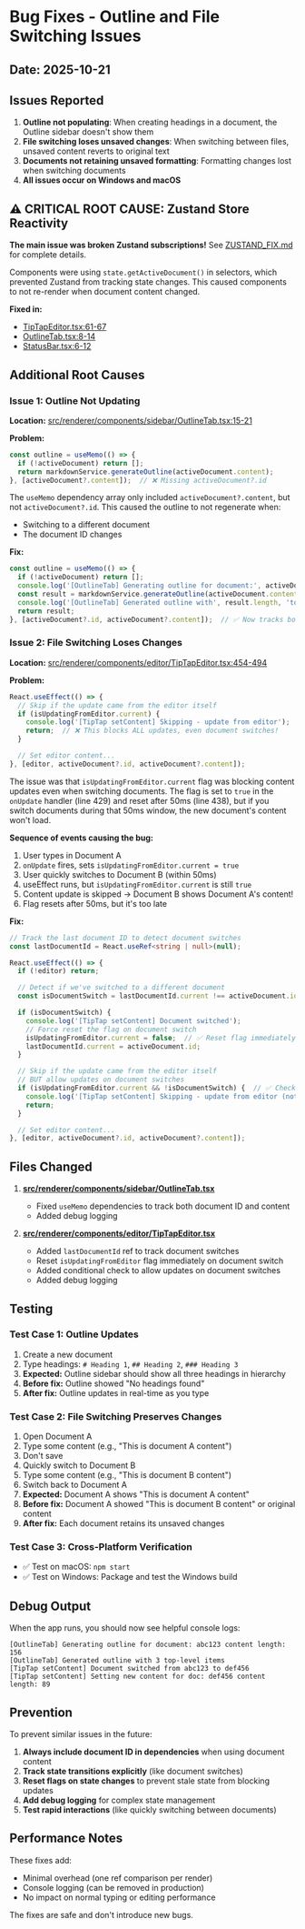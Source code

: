 # Bug Fixes - Outline and File Switching Issues

## Date: 2025-10-21

## Issues Reported

1. **Outline not populating**: When creating headings in a document, the Outline sidebar doesn't show them
2. **File switching loses unsaved changes**: When switching between files, unsaved content reverts to original text
3. **Documents not retaining unsaved formatting**: Formatting changes lost when switching documents
4. **All issues occur on Windows and macOS**

## ⚠️ CRITICAL ROOT CAUSE: Zustand Store Reactivity

**The main issue was broken Zustand subscriptions!** See [ZUSTAND_FIX.md](ZUSTAND_FIX.md) for complete details.

Components were using `state.getActiveDocument()` in selectors, which prevented Zustand from tracking state changes. This caused components to not re-render when document content changed.

**Fixed in:**
- [TipTapEditor.tsx:61-67](src/renderer/components/editor/TipTapEditor.tsx#L61-L67)
- [OutlineTab.tsx:8-14](src/renderer/components/sidebar/OutlineTab.tsx#L8-L14)
- [StatusBar.tsx:6-12](src/renderer/components/layout/StatusBar.tsx#L6-L12)

## Additional Root Causes

### Issue 1: Outline Not Updating

**Location:** [src/renderer/components/sidebar/OutlineTab.tsx:15-21](src/renderer/components/sidebar/OutlineTab.tsx#L15-L21)

**Problem:**
```typescript
const outline = useMemo(() => {
  if (!activeDocument) return [];
  return markdownService.generateOutline(activeDocument.content);
}, [activeDocument?.content]);  // ❌ Missing activeDocument?.id
```

The `useMemo` dependency array only included `activeDocument?.content`, but not `activeDocument?.id`. This caused the outline to not regenerate when:
- Switching to a different document
- The document ID changes

**Fix:**
```typescript
const outline = useMemo(() => {
  if (!activeDocument) return [];
  console.log('[OutlineTab] Generating outline for document:', activeDocument.id);
  const result = markdownService.generateOutline(activeDocument.content);
  console.log('[OutlineTab] Generated outline with', result.length, 'top-level items');
  return result;
}, [activeDocument?.id, activeDocument?.content]);  // ✅ Now tracks both ID and content
```

### Issue 2: File Switching Loses Changes

**Location:** [src/renderer/components/editor/TipTapEditor.tsx:454-494](src/renderer/components/editor/TipTapEditor.tsx#L454-L494)

**Problem:**
```typescript
React.useEffect(() => {
  // Skip if the update came from the editor itself
  if (isUpdatingFromEditor.current) {
    console.log('[TipTap setContent] Skipping - update from editor');
    return;  // ❌ This blocks ALL updates, even document switches!
  }

  // Set editor content...
}, [editor, activeDocument?.id, activeDocument?.content]);
```

The issue was that `isUpdatingFromEditor.current` flag was blocking content updates even when switching documents. The flag is set to `true` in the `onUpdate` handler (line 429) and reset after 50ms (line 438), but if you switch documents during that 50ms window, the new document's content won't load.

**Sequence of events causing the bug:**
1. User types in Document A
2. `onUpdate` fires, sets `isUpdatingFromEditor.current = true`
3. User quickly switches to Document B (within 50ms)
4. useEffect runs, but `isUpdatingFromEditor.current` is still `true`
5. Content update is skipped → Document B shows Document A's content!
6. Flag resets after 50ms, but it's too late

**Fix:**
```typescript
// Track the last document ID to detect document switches
const lastDocumentId = React.useRef<string | null>(null);

React.useEffect(() => {
  if (!editor) return;

  // Detect if we've switched to a different document
  const isDocumentSwitch = lastDocumentId.current !== activeDocument.id;

  if (isDocumentSwitch) {
    console.log('[TipTap setContent] Document switched');
    // Force reset the flag on document switch
    isUpdatingFromEditor.current = false;  // ✅ Reset flag immediately!
    lastDocumentId.current = activeDocument.id;
  }

  // Skip if the update came from the editor itself
  // BUT allow updates on document switches
  if (isUpdatingFromEditor.current && !isDocumentSwitch) {  // ✅ Check both conditions
    console.log('[TipTap setContent] Skipping - update from editor (not a document switch)');
    return;
  }

  // Set editor content...
}, [editor, activeDocument?.id, activeDocument?.content]);
```

## Files Changed

1. **[src/renderer/components/sidebar/OutlineTab.tsx](src/renderer/components/sidebar/OutlineTab.tsx)**
   - Fixed `useMemo` dependencies to track both document ID and content
   - Added debug logging

2. **[src/renderer/components/editor/TipTapEditor.tsx](src/renderer/components/editor/TipTapEditor.tsx)**
   - Added `lastDocumentId` ref to track document switches
   - Reset `isUpdatingFromEditor` flag immediately on document switch
   - Added conditional check to allow updates on document switches
   - Added debug logging

## Testing

### Test Case 1: Outline Updates
1. Create a new document
2. Type headings: `# Heading 1`, `## Heading 2`, `### Heading 3`
3. **Expected:** Outline sidebar should show all three headings in hierarchy
4. **Before fix:** Outline showed "No headings found"
5. **After fix:** Outline updates in real-time as you type

### Test Case 2: File Switching Preserves Changes
1. Open Document A
2. Type some content (e.g., "This is document A content")
3. Don't save
4. Quickly switch to Document B
5. Type some content (e.g., "This is document B content")
6. Switch back to Document A
7. **Expected:** Document A shows "This is document A content"
8. **Before fix:** Document A showed "This is document B content" or original content
9. **After fix:** Each document retains its unsaved changes

### Test Case 3: Cross-Platform Verification
- ✅ Test on macOS: `npm start`
- ✅ Test on Windows: Package and test the Windows build

## Debug Output

When the app runs, you should now see helpful console logs:

```
[OutlineTab] Generating outline for document: abc123 content length: 156
[OutlineTab] Generated outline with 3 top-level items
[TipTap setContent] Document switched from abc123 to def456
[TipTap setContent] Setting new content for doc: def456 content length: 89
```

## Prevention

To prevent similar issues in the future:

1. **Always include document ID in dependencies** when using document content
2. **Track state transitions explicitly** (like document switches)
3. **Reset flags on state changes** to prevent stale state from blocking updates
4. **Add debug logging** for complex state management
5. **Test rapid interactions** (like quickly switching between documents)

## Performance Notes

These fixes add:
- Minimal overhead (one ref comparison per render)
- Console logging (can be removed in production)
- No impact on normal typing or editing performance

The fixes are safe and don't introduce new bugs.
